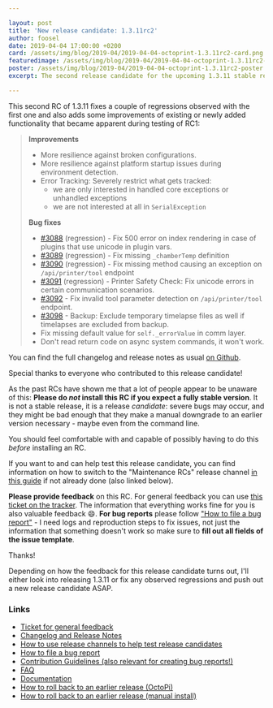 ```yaml
---

layout: post
title: 'New release candidate: 1.3.11rc2'
author: foosel
date: 2019-04-04 17:00:00 +0200
card: /assets/img/blog/2019-04/2019-04-04-octoprint-1.3.11rc2-card.png
featuredimage: /assets/img/blog/2019-04/2019-04-04-octoprint-1.3.11rc2-card.png
poster: /assets/img/blog/2019-04/2019-04-04-octoprint-1.3.11rc2-poster.png
excerpt: The second release candidate for the upcoming 1.3.11 stable release.

---
```


This second RC of 1.3.11 fixes a couple of regressions observed with the first one and also adds some improvements
of existing or newly added functionality that became apparent during testing of RC1:

> **Improvements**
> 
>   * More resilience against broken configurations.
>   * More resilience against platform startup issues during environment detection.
>   * Error Tracking: Severely restrict what gets tracked:
>     * we are only interested in handled core exceptions or unhandled exceptions
>     * we are not interested at all in `SerialException`
> 
> **Bug fixes**
> 
>   * [#3088](https://github.com/foosel/OctoPrint/issues/3088) (regression) - Fix 500 error on index rendering in case of plugins that use unicode in plugin vars.
>   * [#3089](https://github.com/foosel/OctoPrint/issues/3089) (regression) - Fix missing `_chamberTemp` definition
>   * [#3090](https://github.com/foosel/OctoPrint/issues/3090) (regression) - Fix missing method causing an exception on `/api/printer/tool` endpoint
>   * [#3091](https://github.com/foosel/OctoPrint/issues/3091) (regression) - Printer Safety Check: Fix unicode errors in certain communication scenarios.
>   * [#3092](https://github.com/foosel/OctoPrint/issues/3092) - Fix invalid tool parameter detection on `/api/printer/tool` endpoint.
>   * [#3098](https://github.com/foosel/OctoPrint/issues/3098) - Backup: Exclude temporary timelapse files as well if timelapses are excluded from backup.
>   * Fix missing default value for `self._errorValue` in comm layer.
>   * Don't read return code on async system commands, it won't work.
 
You can find the full changelog and release notes as usual [on Github](https://github.com/foosel/OctoPrint/releases/tag/1.3.11rc2).

Special thanks to everyone who contributed to this release candidate!

As the past RCs have shown me that a lot of people appear to be unaware of this: **Please do *not* install this RC if you 
expect a fully stable version**. It is not a stable release, it is a release *candidate*: severe bugs may occur, and 
they might be bad enough that they make a manual downgrade to an earlier version necessary - maybe even from the command line. 

You should feel comfortable with and capable of possibly having to do this *before* installing an RC.

If you want to and can help test this release candidate, you can find information on how to switch to the 
"Maintenance RCs" release channel [in this guide](https://community.octoprint.org/t/how-to-use-the-release-channels-to-help-test-release-candidates/402)
if not already done (also linked below).

**Please provide feedback** on this RC. For general feedback you can use 
[this ticket on the tracker](https://github.com/foosel/OctoPrint/issues/3103).
The information that everything works fine for you is also valuable feedback 😄. **For bug reports** please follow
["How to file a bug report"](https://github.com/foosel/OctoPrint/blob/master/CONTRIBUTING.md#how-to-file-a-bug-report) - 
I need logs and reproduction steps to fix issues, not just the information that something doesn't work so make sure to
**fill out all fields of the issue template**.

Thanks!

Depending on how the feedback for this release candidate turns out, I'll either look into releasing 1.3.11 or fix any 
observed regressions and push out a new release candidate ASAP.

### Links

  * [Ticket for general feedback](https://github.com/foosel/OctoPrint/issues/3103)
  * [Changelog and Release Notes](https://github.com/foosel/OctoPrint/releases/tag/1.3.11rc2)
  * [How to use release channels to help test release candidates](https://community.octoprint.org/t/how-to-use-the-release-channels-to-help-test-release-candidates/402)
  * [How to file a bug report](https://github.com/foosel/OctoPrint/blob/master/CONTRIBUTING.md#how-to-file-a-bug-report)
  * [Contribution Guidelines (also relevant for creating bug reports!)](https://github.com/foosel/OctoPrint/blob/master/CONTRIBUTING.md)
  * [FAQ](https://faq.octoprint.org)
  * [Documentation](http://docs.octoprint.org/)
  * [How to roll back to an earlier release (OctoPi)](https://community.octoprint.org/t/how-can-i-revert-to-an-older-version-of-the-octoprint-installation-on-my-octopi-image/205)
  * [How to roll back to an earlier release (manual install)](https://community.octoprint.org/t/how-can-i-roll-back-to-an-earlier-version-after-an-update/234)

